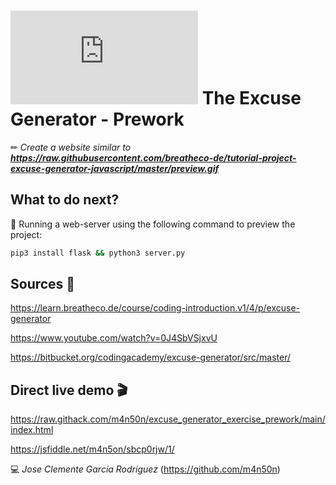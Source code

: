 # ![4Geeks Logo](http://assets.breatheco.de/apis/img/images.php?blob&random&cat=icon&tags=4geeks,16) The Excuse Generator - Prework

✏ *Create a website similar to **<https://raw.githubusercontent.com/breatheco-de/tutorial-project-excuse-generator-javascript/master/preview.gif>***

## What to do next?

📄 Running a web-server using the following command to preview the project:

```sh
pip3 install flask && python3 server.py
```

## Sources 📌

<https://learn.breatheco.de/course/coding-introduction.v1/4/p/excuse-generator>

<https://www.youtube.com/watch?v=0J4SbVSjxvU>

<https://bitbucket.org/codingacademy/excuse-generator/src/master/>

## Direct live demo 🎬

<https://raw.githack.com/m4n50n/excuse_generator_exercise_prework/main/index.html>

<https://jsfiddle.net/m4n5on/sbcp0rjw/1/>

💻 _Jose Clemente García Rodríguez_ (<https://github.com/m4n50n>)
